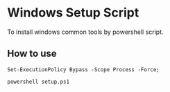 # Windows Setup Script
To install windows common tools by powershell script.

## How to use
```
Set-ExecutionPolicy Bypass -Scope Process -Force;

powershell setup.ps1
```